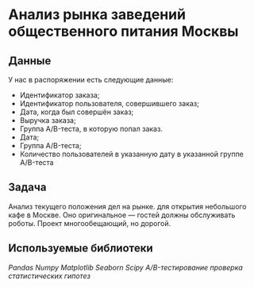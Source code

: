 # Анализ рынка заведений общественного питания Москвы

## Данные

У нас в распоряжении есть следующие данные:

- Идентификатор заказа;
- Идентификатор пользователя, совершившего заказ;
- Дата, когда был совершён заказ;
- Выручка заказа;
- Группа A/B-теста, в которую попал заказ.
- Дата;
- Группа A/B-теста;
- Количество пользователей в указанную дату в указанной группе A/B-теста
 
## Задача

Анализ текущего положения дел на рынке. для открытия небольшого кафе в Москве. Оно оригинальное — гостей должны обслуживать роботы. Проект многообещающий, но дорогой. 


## Используемые библиотеки
*Рandas Numpy Matplotlib Seaborn Scipy A/B-тестирование проверка статистических гипотез*
